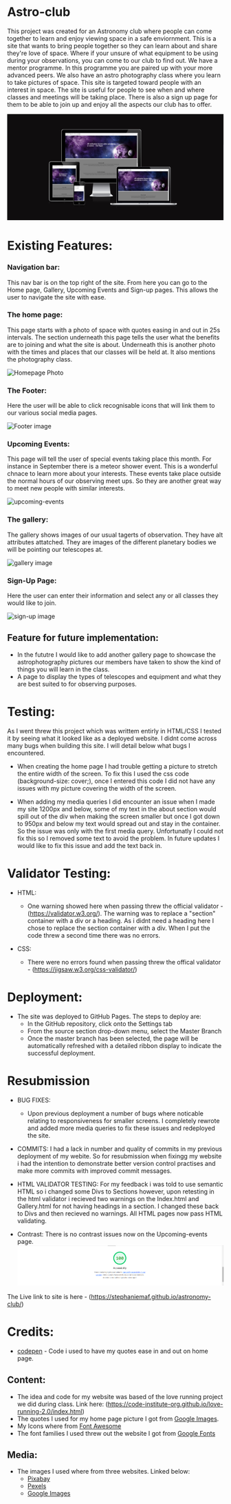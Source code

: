 # Astro-club
This project was created for an Astronomy club where people can come together to learn and enjoy viewing space in a safe enviornment. This is a site that wants to bring people together so they can learn about and share they're love of space. Where if your unsure of what equipment to be using during your observations, you can come to our club to find out. We have a mentor programme. In this programme you are paired up with your more advanced peers. We also have an astro photography class where you learn to take pictures of space. This site is targeted toward people with an interest in space. The site is useful for people to see when and where classes and meetings will be taking place. There is also a sign up page for them to be able to join up and enjoy all the aspects our club has to offer. 

![amiresponsive](assets/images/amirespon.png)


# Existing Features:
### Navigation bar:
This nav bar is on the top right of the site. From here you can go to the Home page, Gallery, Upcoming Events and Sign-up pages. This allows the user to navigate the site with ease.

### The home page:
 This page starts with a photo of space with quotes easing in and out in 25s intervals. The section underneath this page tells the user what the benefits are to joining and what the site is about. Underneath this is another photo with the times and places that our classes will be held at. It also mentions the photography class.

 ![Homepage Photo](../astronomy-club/assets/images/homepage.png)

### The Footer: 
Here the user will be able to click recognisable icons that will link them to our various social media pages.

![Footer image](../astronomy-club/assets/images/footer.png)

### Upcoming Events:
 This page will tell the user of special events taking place this month. For instance in September there is a meteor shower event. This is a wonderful chnace to learn more about your interests. These events take place outside the normal hours of our observing meet ups. So they are another great way to meet new people with similar interests.
 
 ![upcoming-events](../astronomy-club/assets/images/upcoming.png)
### The gallery:
 The gallery shows images of our usual tagerts of observation. They have alt attributes attatched. They are images of the different planetary bodies we will be pointing our telescopes at.

![gallery image](../astronomy-club/assets/images/solar%20system.png)
### Sign-Up Page:
Here the user can enter their information and select any or all classes they would like to join.

![sign-up image](../astronomy-club/assets/images/sign-up.png)

## Feature for future implementation:
* In the fututre I would like to add another gallery page to showcase the astrophotography pictures our members have taken to show the kind of things you will learn in the class.
* A page to display the types of telescopes and equipment and what they are best suited to for observing purposes.

# Testing:
As I went threw this project which was writtem entirly in HTML/CSS I tested it by seeing what it looked like as a deployed website. I didnt come across many bugs when building this site. I will detail below what bugs I encountered.
* When creating the home page I had trouble getting a picture to stretch the entire width of the screen. To fix this I used the css code (background-size: cover;), once I entered this code I did not have any issues with my picture covering the width of the screen.

* When adding my media queries I did encounter an issue when I made my site 1200px and below, some of my text in the about section would spill out of the div when making the screen smaller but once I got down to 950px and below my text would spread out and stay in the container. So the issue was only with the first media query.
Unfortunatly I could not fix this so I removed some text to avoid the problem. In future updates I would like to fix this issue and add the text back in.

# Validator Testing:

* HTML:
    * One warning showed here when passing threw the official validator - (https://validator.w3.org/). The warning was to replace a 
    "section" container with a div or a heading. As i didnt need a heading here I chose to replace the section container with a div. When I put the code threw a second time there was no errors.

* CSS: 
    * There were no errors found when passing threw the offical validator - (https://jigsaw.w3.org/css-validator/)

# Deployment:
* The site was deployed to GitHub Pages. The steps to deploy are:
    * In the GitHub repository, click onto the Settings tab
    * From the source section drop-down menu, select the Master Branch
    * Once the master branch has been selected, the page will be automatically refreshed with a detailed ribbon display to indicate the successful deployment.

# Resubmission
* BUG FIXES:
    * Upon previous deployment a number of bugs where noticable relating to responsiveness for smaller screens. I completely rewrote and added more media queries to fix these issues and redeployed the site.

* COMMITS: I had a lack in number and quality of commits in my previous deployment of my webite. So for resubmission when fixingg my website i had the intention to demonstrate better version control practises and make more commits with improved commit messages.

* HTML VALIDATOR TESTING: For my feedback i was told to use semantic HTML so i changed some Divs to Sections however, upon retesting in the html validator i recieved two warnings on the Index.html and Gallery.html for not having headings in a section. I changed these back to Divs and then recieved no warnings. All HTML pages now pass HTML validating.

* Contrast: There is no contrast issues now on the Upcoming-events page.
![lighthouse](assets/images/lighthouse.png)

The Live link to site is here - (https://stephaniemaf.github.io/astronomy-club/)

# Credits:
* [codepen](https://codepen.io/nucliweb/pen/OJXYwm) - Code i used to have my quotes ease in and out on home page.


## Content:
* The idea and code for my website was based of the love running project we did during class. Link here:
  (https://code-institute-org.github.io/love-running-2.0/index.html)
* The quotes I used for my home page picture I got from [Google Images](https://images.google.com/).
* My Icons where from [Font Awesome](https://fontawesome.com/)  
* The font families I used threw out the website I got from [Google Fonts](https://fonts.google.com/about)                  

## Media:
* The images I used where from three websites. Linked below:
    * [Pixabay](https://pixabay.com/)
    * [Pexels](https://www.pexels.com/)
    * [Google Images](https://images.google.com/)






